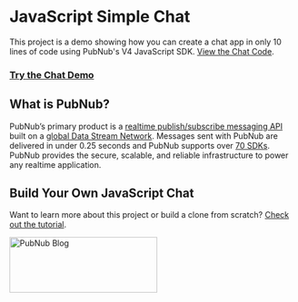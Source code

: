# JavaScript Simple Chat

This project is a demo showing how you can create a chat app in only 10 lines of code using PubNub's V4 JavaScript SDK. [View the Chat Code](https://github.com/chandler767/JavaScript-Simple-Chat/blob/master/chat.html).

### [Try the Chat Demo](https://chat.chandlermayo.com)

## What is PubNub?

PubNub’s primary product is a [realtime publish/subscribe messaging API](https://www.pubnub.com/products/realtime-messaging/) built on a [global Data Stream Network](https://www.pubnub.com/products/global-data-stream-network/). Messages sent with PubNub are delivered in under 0.25 seconds and PubNub supports over [70 SDKs](https://www.pubnub.com/docs). PubNub provides the secure, scalable, and reliable infrastructure to power any realtime application.

## Build Your Own JavaScript Chat

Want to learn more about this project or build a clone from scratch? [Check out the tutorial](https://www.pubnub.com/blog/realtime-live-chat-application-javascript-pubnub-10-lines-of-code/).

<a href="https://www.pubnub.com/blog/realtime-live-chat-application-javascript-pubnub-10-lines-of-code/?devrel_gh=JavaScript-Simple-Chat">
    <img alt="PubNub Blog" src="https://i.imgur.com/aJ927CO.png" width=260 height=98/>
</a>



